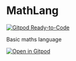# MathLang
[![Gitpod Ready-to-Code](https://img.shields.io/badge/Gitpod-Ready--to--Code-blue?logo=gitpod)](https://gitpod.io/#https://github.com/JesterOrNot/MathLang) 

Basic maths language

[![Open in Gitpod](https://gitpod.io/button/open-in-gitpod.svg)](https://gitpod.io/#https://github.com/JesterOrNot/MathLang)

